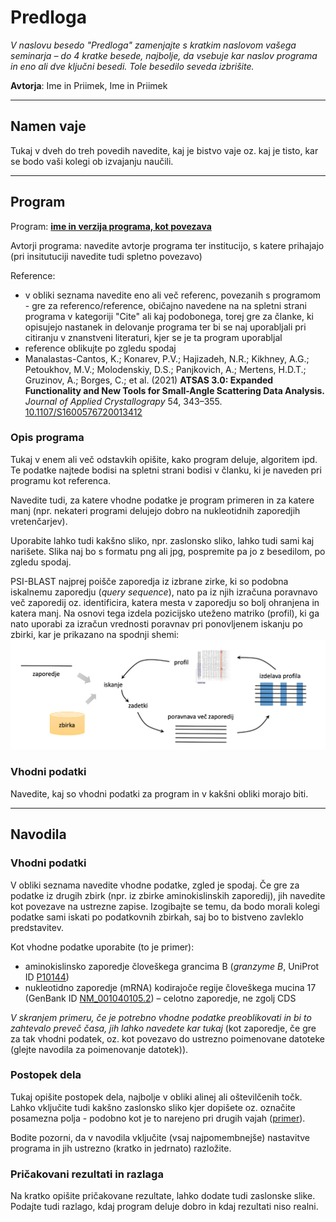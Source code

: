 # Predloga

*V naslovu besedo "Predloga" zamenjajte s kratkim naslovom vašega seminarja – do 4 kratke besede, najbolje, da vsebuje kar naslov programa in eno ali dve ključni besedi. Tole besedilo seveda izbrišite.*

**Avtorja**: Ime in Priimek, Ime in Priimek

---
## Namen vaje
Tukaj v dveh do treh povedih navedite, kaj je bistvo vaje oz. kaj je tisto, kar se bodo vaši kolegi ob izvajanju naučili.

---
## Program

Program: **[ime in verzija programa, kot povezava](tukaj-navedete-povezavo)**

Avtorji programa: navedite avtorje programa ter institucijo, s katere prihajajo (pri insitutuciji navedite tudi spletno povezavo)

Reference:
- v obliki seznama navedite eno ali več referenc, povezanih s programom - gre za referenco/reference, običajno navedene na na spletni strani programa v kategoriji "Cite" ali kaj podobonega, torej gre za članke, ki opisujejo nastanek in delovanje programa ter bi se naj uporabljali pri citiranju v znanstveni literaturi, kjer se je ta program uporabljal
- reference oblikujte po zgledu spodaj
- Manalastas-Cantos, K.; Konarev, P.V.; Hajizadeh, N.R.; Kikhney, A.G.; Petoukhov, M.V.; Molodenskiy, D.S.; Panjkovich, A.; Mertens, H.D.T.; Gruzinov, A.; Borges, C.; et al. (2021) **ATSAS 3.0: Expanded Functionality and New Tools for Small-Angle Scattering Data Analysis.** *Journal of Applied Crystallograpy* 54, 343–355. [10.1107/S1600576720013412](https://doi.org/10.1107/S1600576720013412)


### Opis programa

Tukaj v enem ali več odstavkih opišite, kako program deluje, algoritem ipd. Te podatke najtede bodisi na spletni strani bodisi v članku, ki je naveden pri programu kot referenca.

Navedite tudi, za katere vhodne podatke je program primeren in za katere manj (npr. nekateri programi delujejo dobro na nukleotidnih zaporedjih vretenčarjev).

Uporabite lahko tudi kakšno sliko, npr. zaslonsko sliko, lahko tudi sami kaj narišete. Slika naj bo s formatu png ali jpg, pospremite pa jo z besedilom, po zgledu spodaj.

PSI-BLAST najprej poišče zaporedja iz izbrane zirke, ki so podobna iskalnemu zaporedju (*query sequence*), nato pa iz njih izračuna poravnavo več zaporedij oz. identificira, katera mesta v zaporedju so bolj ohranjena in katera manj. Na osnovi tega izdela pozicijsko uteženo matriko (profil), ki ga nato uporabi za izračun vrednosti poravnav pri ponovljenem iskanju po zbirki, kar je prikazano na spodnji shemi:
![PSI-BLAST](seminar-predloga-primer_slike.png)

### Vhodni podatki

Navedite, kaj so vhodni podatki za program in v kakšni obliki morajo biti.

---
## Navodila

### Vhodni podatki

V obliki seznama navedite vhodne podatke, zgled je spodaj. Če gre za podatke iz drugih zbirk (npr. iz zbirke aminokislinskih zaporedij), jih navedite kot povezave na ustrezne zapise. Izogibajte se temu, da bodo morali kolegi podatke sami iskati po podatkovnih zbirkah, saj bo to bistveno zavleklo predstavitev.

Kot vhodne podatke uporabite (to je primer):
- aminokislinsko zaporedje človeškega grancima B (*granzyme B*, UniProt ID [P10144](https://www.uniprot.org/uniprot/P10144))
- nukleotidno zaporedje (mRNA) kodirajoče regije človeškega mucina 17 (GenBank ID [NM_001040105.2](https://www.ncbi.nlm.nih.gov/nuccore/NM_001040105.2)) – celotno zaporedje, ne zgolj CDS

*V skranjem primeru, če je potrebno vhodne podatke preoblikovati in bi to zahtevalo preveč časa, jih lahko navedete kar tukaj* (kot zaporedje, če gre za tak vhodni podatek, oz. kot povezavo do ustrezno poimenovane datoteke (glejte navodila za poimenovanje datotek)).

### Postopek dela

Tukaj opišite postopek dela, najbolje v obliki alinej ali oštevilčenih točk. Lahko vključite tudi kakšno zaslonsko sliko kjer dopišete oz. označite posamezna polja - podobno kot je to narejeno pri drugih vajah ([primer](../vaje/pubmed_web.md)).

Bodite pozorni, da v navodila vključite (vsaj najpomembnejše) nastavitve programa in jih ustrezno (kratko in jedrnato) razložite.

### Pričakovani rezultati in razlaga

Na kratko opišite pričakovane rezultate, lahko dodate tudi zaslonske slike. Podajte tudi razlago, kdaj program deluje dobro in kdaj rezultati niso realni.